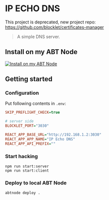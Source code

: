 # IP ECHO DNS

This project is deprecated, new project repo:
https://github.com/blocklet/certificates-manager

> A simple DNS server.

## Install on my ABT Node

[![Install on my ABT Node](https://raw.githubusercontent.com/blocklet/development-guide/main/assets/install_on_abtnode.svg)](https://install.arcblock.io/?action=blocklet-install&meta_url=https%3A%2F%2Fgithub.com%2Fblocklet%2Fip-echo-dns%2Freleases%2Fdownload%2F1.4.4%2Fblocklet.json)

## Getting started

### Configuration

Put following contents in `.env`:

```ini
SKIP_PREFLIGHT_CHECK=true

# server side
BLOCKLET_PORT="3030"

REACT_APP_BASE_URL="http://192.168.1.2:3030"
REACT_APP_APP_NAME="IP Echo DNS"
REACT_APP_API_PREFIX=""
```

### Start hacking

```shell
npm run start:server
npm run start:client
```

### Deploy to local ABT Node

```shell
abtnode deploy .
```
